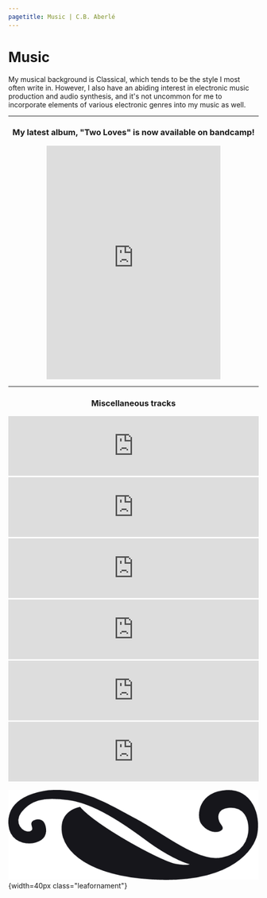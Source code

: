 ```yaml
---
pagetitle: Music | C.B. Aberlé
---
```


# Music

<div class="narrow">

<span class="dropcap">M</span>y musical background is Classical, which tends to be the style I most often write in. However, I also have an abiding interest in electronic music production and audio synthesis, and it's not uncommon for me to incorporate elements of various electronic genres into my music as well.

---

<h3 style="text-align:center;">My latest album, "Two Loves" is now available on bandcamp!</h3>

<iframe style="border: 0; width: 350px; height: 470px; display: block; margin: 1em auto;" src="https://bandcamp.com/EmbeddedPlayer/album=292325099/size=large/bgcol=ffffff/linkcol=0687f5/tracklist=false/transparent=true/" seamless><a href="https://cbaberle.bandcamp.com/album/two-loves">Two Loves by Corinthia Beatrix Aberlé</a></iframe>

---

<h3 style="text-align:center;">Miscellaneous tracks</h3>

<iframe style="border: 0; width: 100%; height: 120px;" src="https://bandcamp.com/EmbeddedPlayer/track=2048224754/size=large/bgcol=fafafa/linkcol=2b5aba/tracklist=false/artwork=small/transparent=true/" seamless><a href="https://cbaberle.bandcamp.com/track/nocturne-in-c-minor-no-2">Nocturne in C# minor, no. 2 by C.B. Aberlé</a></iframe>
<iframe style="border: 0; width: 100%; height: 120px;" src="https://bandcamp.com/EmbeddedPlayer/track=3337701316/size=large/bgcol=fafafa/linkcol=2b5aba/tracklist=false/artwork=small/transparent=true/" seamless><a href="https://cbaberle.bandcamp.com/track/nocturne-in-c-minor-no-1">Nocturne in C# minor, no. 1 by C.B. Aberlé</a></iframe>
<iframe style="border: 0; width: 100%; height: 120px;" src="https://bandcamp.com/EmbeddedPlayer/track=4136068678/size=large/bgcol=fafafa/linkcol=2b5aba/tracklist=false/artwork=small/transparent=true/" seamless><a href="https://cbaberle.bandcamp.com/track/scherzo-in-c-minor-infernal-dance">Scherzo in C# minor - Infernal Dance by C.B. Aberlé</a></iframe>
<iframe style="border: 0; width: 100%; height: 120px;" src="https://bandcamp.com/EmbeddedPlayer/track=1968654484/size=large/bgcol=fafafa/linkcol=2b5aba/tracklist=false/artwork=small/transparent=true/" seamless><a href="https://cbaberle.bandcamp.com/track/fantasy-sonata-in-f">Fantasy-Sonata in F# by C.B. Aberlé</a></iframe>
<iframe style="border: 0; width: 100%; height: 120px;" src="https://bandcamp.com/EmbeddedPlayer/track=3240324870/size=large/bgcol=fafafa/linkcol=2b5aba/tracklist=false/artwork=small/transparent=true/" seamless><a href="https://cbaberle.bandcamp.com/track/orchestral-sketch-aurora">Orchestral Sketch - Aurora by C.B. Aberlé</a></iframe>
<iframe style="border: 0; width: 100%; height: 120px;" src="https://bandcamp.com/EmbeddedPlayer/track=2829480644/size=large/bgcol=fafafa/linkcol=2b5aba/tracklist=false/artwork=small/transparent=true/" seamless><a href="https://cbaberle.bandcamp.com/track/orchestral-sketch-leviathan">Orchestral Sketch - Leviathan by C.B. Aberlé</a></iframe>

![](img/leaf-ornament.png){width=40px class="leafornament"}

</div>